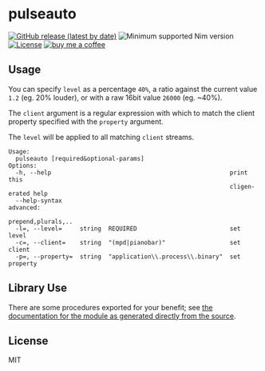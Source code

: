 # pulseauto

[![GitHub release (latest by date)](https://img.shields.io/github/v/release/disruptek/frosty?style=flat)](https://github.com/disruptek/frosty/releases/latest)
![Minimum supported Nim version](https://img.shields.io/badge/nim-1.0.11%2B-informational?style=flat&logo=nim)
[![License](https://img.shields.io/github/license/disruptek/frosty?style=flat)](#license)
[![buy me a coffee](https://img.shields.io/badge/donate-buy%20me%20a%20coffee-orange.svg)](https://www.buymeacoffee.com/disruptek)

## Usage

You can specify `level` as a percentage `40%`, a ratio against the current
value `1.2` (eg. 20% louder), or with a raw 16bit value `26000` (eg. ~40%).

The `client` argument is a regular expression with which to match the client
property specified with the `property` argument.

The `level` will be applied to all matching `client` streams.

```
Usage:
  pulseauto [required&optional-params]
Options:
  -h, --help                                                  print this
                                                              cligen-erated help
  --help-syntax                                               advanced:
                                                              prepend,plurals,..
  -l=, --level=     string  REQUIRED                          set level
  -c=, --client=    string  "(mpd|pianobar)"                  set client
  -p=, --property=  string  "application\\.process\\.binary"  set property
```

## Library Use
There are some procedures exported for your benefit; see [the documentation for the module as generated directly from the source](https://disruptek.github.io/pulseauto/pulseauto.html).

## License
MIT
